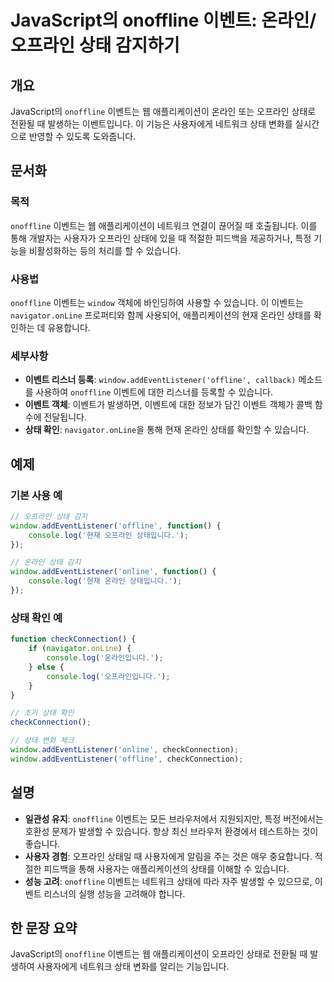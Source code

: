 <!--
Meta Description: # JavaScript의 onoffline 이벤트: 온라인/오프라인 상태 감지하기 ## 개요 JavaScript의 `onoffline` 이벤트는 웹 애플리케이션이 온라인 또는 오프라인 상태로 전환될 때 발생하는 이벤트입니다. 이 기능은 사용자에게 네트워크 상태 변화를 ...
Meta Keywords: onoffline, 오프라인, 이벤트는, 온라인, 있습니다
-->

# JavaScript의 onoffline 이벤트: 온라인/오프라인 상태 감지하기

## 개요
JavaScript의 `onoffline` 이벤트는 웹 애플리케이션이 온라인 또는 오프라인 상태로 전환될 때 발생하는 이벤트입니다. 이 기능은 사용자에게 네트워크 상태 변화를 실시간으로 반영할 수 있도록 도와줍니다.

## 문서화
### 목적
`onoffline` 이벤트는 웹 애플리케이션이 네트워크 연결이 끊어질 때 호출됩니다. 이를 통해 개발자는 사용자가 오프라인 상태에 있을 때 적절한 피드백을 제공하거나, 특정 기능을 비활성화하는 등의 처리를 할 수 있습니다.

### 사용법
`onoffline` 이벤트는 `window` 객체에 바인딩하여 사용할 수 있습니다. 이 이벤트는 `navigator.onLine` 프로퍼티와 함께 사용되어, 애플리케이션의 현재 온라인 상태를 확인하는 데 유용합니다.

### 세부사항
- **이벤트 리스너 등록**: `window.addEventListener('offline', callback)` 메소드를 사용하여 `onoffline` 이벤트에 대한 리스너를 등록할 수 있습니다.
- **이벤트 객체**: 이벤트가 발생하면, 이벤트에 대한 정보가 담긴 이벤트 객체가 콜백 함수에 전달됩니다.
- **상태 확인**: `navigator.onLine`을 통해 현재 온라인 상태를 확인할 수 있습니다.

## 예제
### 기본 사용 예
```javascript
// 오프라인 상태 감지
window.addEventListener('offline', function() {
    console.log('현재 오프라인 상태입니다.');
});

// 온라인 상태 감지
window.addEventListener('online', function() {
    console.log('현재 온라인 상태입니다.');
});
```

### 상태 확인 예
```javascript
function checkConnection() {
    if (navigator.onLine) {
        console.log('온라인입니다.');
    } else {
        console.log('오프라인입니다.');
    }
}

// 초기 상태 확인
checkConnection();

// 상태 변화 체크
window.addEventListener('online', checkConnection);
window.addEventListener('offline', checkConnection);
```

## 설명
- **일관성 유지**: `onoffline` 이벤트는 모든 브라우저에서 지원되지만, 특정 버전에서는 호환성 문제가 발생할 수 있습니다. 항상 최신 브라우저 환경에서 테스트하는 것이 좋습니다.
- **사용자 경험**: 오프라인 상태일 때 사용자에게 알림을 주는 것은 매우 중요합니다. 적절한 피드백을 통해 사용자는 애플리케이션의 상태를 이해할 수 있습니다.
- **성능 고려**: `onoffline` 이벤트는 네트워크 상태에 따라 자주 발생할 수 있으므로, 이벤트 리스너의 실행 성능을 고려해야 합니다.

## 한 문장 요약
JavaScript의 `onoffline` 이벤트는 웹 애플리케이션이 오프라인 상태로 전환될 때 발생하여 사용자에게 네트워크 상태 변화를 알리는 기능입니다.